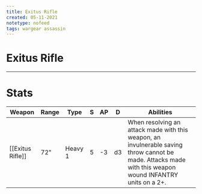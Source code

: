 ```yaml
---
title: Exitus Rifle
created: 05-11-2021
notetype: nofeed
tags: wargear assassin
---
```


# Exitus Rifle

---

# Stats

| Weapon           | Range | Type    | S   | AP  | D   | Abilities                                                                                                                                                |
| ---------------- | ----- | ------- | --- | --- | --- | -------------------------------------------------------------------------------------------------------------------------------------------------------- |
| [[Exitus Rifle]] | 72"   | Heavy 1 | 5   | -3  | d3  | When resolving an attack made with this weapon, an invulnerable saving throw cannot be made. Attacks made with this weapon wound INFANTRY units on a 2+. |